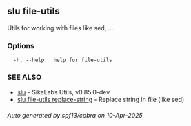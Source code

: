 ## slu file-utils

Utils for working with files like sed, ...

### Options

```
  -h, --help   help for file-utils
```

### SEE ALSO

* [slu](slu.md)	 - SikaLabs Utils, v0.85.0-dev
* [slu file-utils replace-string](slu_file-utils_replace-string.md)	 - Replace string in file (like sed)

###### Auto generated by spf13/cobra on 10-Apr-2025
